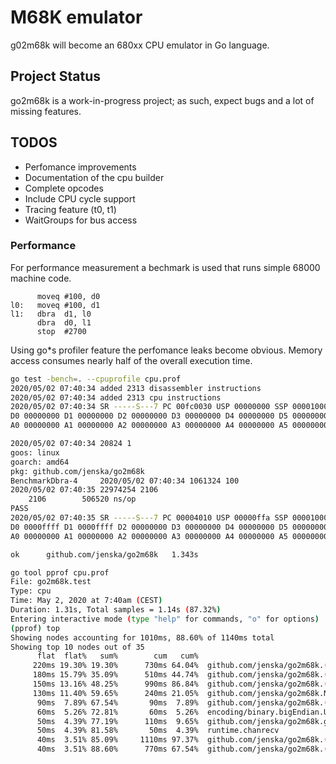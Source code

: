 # M68K emulator

g02m68k will become an 680xx CPU emulator in Go language. 

## Project Status
go2m68k is a work-in-progress project; as such, expect bugs and a lot of missing features. 

## TODOS
- Perfomance improvements
- Documentation of the cpu builder
- Complete opcodes
- Include CPU cycle support
- Tracing feature (t0, t1)
- WaitGroups for bus access

### Performance

For performance measurement a bechmark is used that runs simple 68000 machine code.

```m68k
      moveq #100, d0
l0:   moveq #100, d1
l1:   dbra  d1, l0
      dbra  d0, l1
      stop  #2700
```

Using go*s profiler feature the perfomance leaks become obvious. 
Memory access consumes nearly half of the overall execution time.

```bash
go test -bench=. --cpuprofile cpu.prof
2020/05/02 07:40:34 added 2313 disassembler instructions
2020/05/02 07:40:34 added 2313 cpu instructions
2020/05/02 07:40:34 SR -----S---7 PC 00fc0030 USP 00000000 SSP 00001000
D0 00000000 D1 00000000 D2 00000000 D3 00000000 D4 00000000 D5 00000000 D6 00000000 D7 00000000 
A0 00000000 A1 00000000 A2 00000000 A3 00000000 A4 00000000 A5 00000000 A6 00000000 A7 00001000 

2020/05/02 07:40:34 20824 1
goos: linux
goarch: amd64
pkg: github.com/jenska/go2m68k
BenchmarkDbra-4   	2020/05/02 07:40:34 1061324 100
2020/05/02 07:40:35 22974254 2106
    2106	    506520 ns/op
PASS
2020/05/02 07:40:35 SR -----S---7 PC 00004010 USP 00000ffa SSP 00001000
D0 0000ffff D1 0000ffff D2 00000000 D3 00000000 D4 00000000 D5 00000000 D6 00000000 D7 00000000 
A0 00000000 A1 00000000 A2 00000000 A3 00000000 A4 00000000 A5 00000000 A6 00000000 A7 00001000 

ok  	github.com/jenska/go2m68k	1.343s

go tool pprof cpu.prof
File: go2m68k.test
Type: cpu
Time: May 2, 2020 at 7:40am (CEST)
Duration: 1.31s, Total samples = 1.14s (87.32%)
Entering interactive mode (type "help" for commands, "o" for options)
(pprof) top
Showing nodes accounting for 1010ms, 88.60% of 1140ms total
Showing top 10 nodes out of 35
      flat  flat%   sum%        cum   cum%
     220ms 19.30% 19.30%      730ms 64.04%  github.com/jenska/go2m68k.(*M68K).SetISA68000.func1
     180ms 15.79% 35.09%      510ms 44.74%  github.com/jenska/go2m68k.(*addressAreaQueue).read
     150ms 13.16% 48.25%      990ms 86.84%  github.com/jenska/go2m68k.(*M68K).step
     130ms 11.40% 59.65%      240ms 21.05%  github.com/jenska/go2m68k.NewBaseArea.func1
      90ms  7.89% 67.54%       90ms  7.89%  github.com/jenska/go2m68k.(*addressAreaQueue).findArea
      60ms  5.26% 72.81%       60ms  5.26%  encoding/binary.bigEndian.Uint16 (inline)
      50ms  4.39% 77.19%      110ms  9.65%  github.com/jenska/go2m68k.glob..func4
      50ms  4.39% 81.58%       50ms  4.39%  runtime.chanrecv
      40ms  3.51% 85.09%     1110ms 97.37%  github.com/jenska/go2m68k.(*M68K).Run
      40ms  3.51% 88.60%      770ms 67.54%  github.com/jenska/go2m68k.(*M68K).popPC (inline)
```
